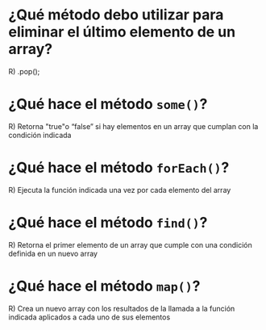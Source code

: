 # ¿Qué método debo utilizar para eliminar el último elemento de un array?
R) .pop();

# ¿Qué hace el método `some()`?
R) Retorna "true"o “false” si hay elementos en un array que cumplan con la condición indicada

# ¿Qué hace el método `forEach()`?
R) Ejecuta la función indicada una vez por cada elemento del array

# ¿Qué hace el método `find()`?
R) Retorna el primer elemento de un array que cumple con una condición definida en un nuevo array

# ¿Qué hace el método `map()`?
R) Crea un nuevo array con los resultados de la llamada a la función indicada aplicados a cada uno de sus elementos